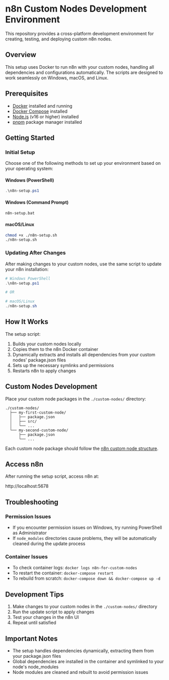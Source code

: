 # n8n Custom Nodes Development Environment

This repository provides a cross-platform development environment for creating, testing, and deploying custom n8n nodes.

## Overview

This setup uses Docker to run n8n with your custom nodes, handling all dependencies and configurations automatically. The scripts are designed to work seamlessly on Windows, macOS, and Linux.

## Prerequisites

- [Docker](https://www.docker.com/get-started) installed and running
- [Docker Compose](https://docs.docker.com/compose/install/) installed
- [Node.js](https://nodejs.org/) (v16 or higher) installed
- [pnpm](https://pnpm.io/installation) package manager installed

## Getting Started

### Initial Setup

Choose one of the following methods to set up your environment based on your operating system:

#### Windows (PowerShell)

```powershell
.\n8n-setup.ps1
```

#### Windows (Command Prompt)

```cmd
n8n-setup.bat
```

#### macOS/Linux

```bash
chmod +x ./n8n-setup.sh
./n8n-setup.sh
```

### Updating After Changes

After making changes to your custom nodes, use the same script to update your n8n installation:

```powershell
# Windows PowerShell
.\n8n-setup.ps1

# OR

# macOS/Linux
./n8n-setup.sh
```

## How It Works

The setup script:

1. Builds your custom nodes locally
2. Copies them to the n8n Docker container
3. Dynamically extracts and installs all dependencies from your custom nodes' package.json files
4. Sets up the necessary symlinks and permissions
5. Restarts n8n to apply changes

## Custom Nodes Development

Place your custom node packages in the `./custom-nodes/` directory:

```
./custom-nodes/
  ├── my-first-custom-node/
  │   ├── package.json
  │   ├── src/
  │   └── ...
  └── my-second-custom-node/
      ├── package.json
      └── ...
```

Each custom node package should follow the [n8n custom node structure](https://docs.n8n.io/integrations/creating-nodes/build/create-first-node/).

## Access n8n

After running the setup script, access n8n at:

http://localhost:5678

## Troubleshooting

### Permission Issues

- If you encounter permission issues on Windows, try running PowerShell as Administrator
- If `node_modules` directories cause problems, they will be automatically cleaned during the update process

### Container Issues

- To check container logs: `docker logs n8n-for-custom-nodes`
- To restart the container: `docker-compose restart`
- To rebuild from scratch: `docker-compose down && docker-compose up -d`

## Development Tips

1. Make changes to your custom nodes in the `./custom-nodes/` directory
2. Run the update script to apply changes
3. Test your changes in the n8n UI
4. Repeat until satisfied

## Important Notes

- The setup handles dependencies dynamically, extracting them from your package.json files
- Global dependencies are installed in the container and symlinked to your node's node_modules
- Node modules are cleaned and rebuilt to avoid permission issues
